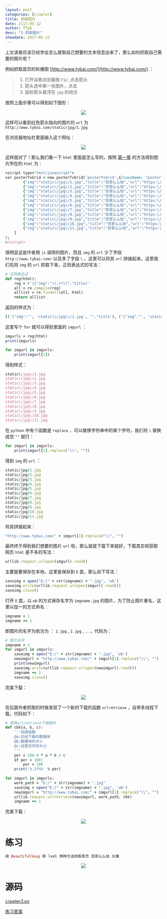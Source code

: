 ```yaml
---
layout: post
categories: [crawler]
title: 抓取图片
date: 2117-05-12
author: TTyb
desc: "3.抓取图片"
showdate: 2017-05-12
---
```


上文读者应该已经学会怎么提取自己想要的文本信息出来了，那么如何抓取自己需要的图片呢？

例如抓取首页的轮播图 [http://www.tybai.com/](http://www.tybai.com/) ：

>1. 打开谷歌浏览器按 `F12` ,点击箭头
>2. 箭头选中某一张图片，点击
>3. 鼠标箭头悬浮在 `jpg` 的地方


按照上面步骤可以得到如下图形：

<p style="text-align:center"><img  src="/img/crawler3/result1.jpg"/></p>

这样可以看到红色箭头指向的图片的 `url` 为 `http://www.tybai.com/static/jpg/1.jpg`

在浏览器地址栏里面输入这个网址：

<p style="text-align:center"><img  src="/img/crawler3/result2.jpg"/></p>

这样就对了！那么我们看一下 `html` 里面是怎么写的，按照 [第一章](http://www.tybai.com/crawler/1_%E5%88%9D%E8%AF%86%E7%88%AC%E8%99%AB.html) 的方法得到图片所在的 `html` 为：

~~~ruby
<script type="text/javascript">
var posterTvGrid = new posterTvGrid('posterTvGrid',{className: "posterTvGrid"},[
		{"img":"static\/jpg\/1.jpg","title":"百哥么么哒","url":"https:\/\/ttyb.github.io\/"},
		{"img":"static\/jpg\/2.jpg","title":"百哥么么哒","url":"https:\/\/ttyb.github.io\/"},
		{"img":"static\/jpg\/3.jpg","title":"百哥么么哒","url":"https:\/\/ttyb.github.io\/"},
		{"img":"static\/jpg\/4.jpg","title":"百哥么么哒","url":"https:\/\/ttyb.github.io\/"},
		{"img":"static\/jpg\/5.jpg","title":"百哥么么哒","url":"https:\/\/ttyb.github.io\/"},
		{"img":"static\/jpg\/6.jpg","title":"百哥么么哒","url":"https:\/\/ttyb.github.io\/"},
		{"img":"static\/jpg\/7.jpg","title":"百哥么么哒","url":"https:\/\/ttyb.github.io\/"},
		{"img":"static\/jpg\/8.jpg","title":"百哥么么哒","url":"https:\/\/ttyb.github.io\/"},
		{"img":"static\/jpg\/9.jpg","title":"百哥么么哒","url":"https:\/\/ttyb.github.io\/"},
		{"img":"static\/jpg\/10.jpg","title":"百哥么么哒","url":"https:\/\/ttyb.github.io\/"},
		{"img":"static\/jpg\/11.jpg","title":"百哥么么哒","url":"https:\/\/ttyb.github.io\/"},
	]
);
</script>
~~~

很明显这是作者用 `js` 调用的图片，而且 `img` 的 `url` 少了字段 `http://www.tybai.com/` 以及多了字段 `\` ，这里可以将其 `url` 拼接起来，这里我们先将 `img` 的 `url` 抓取下来，正则表达式的写法：

~~~ruby
# 正则表达式
def reg(html):
    reg = r'({"img":")(.+?)(","title)'
    all = re.compile(reg)
    alllist = re.findall(all, html)
    return alllist
~~~

返回的样式为：

~~~ruby
[('{"img":"', 'static\\/jpg\\/1.jpg', '","title'), ('{"img":"', 'static\\/jpg\\/2.jpg', '","title'), ('{"img":"', 'static\\/jpg\\/3.jpg', '","title'), ('{"img":"', 'static\\/jpg\\/4.jpg', '","title'), ('{"img":"', 'static\\/jpg\\/5.jpg', '","title'), ('{"img":"', 'static\\/jpg\\/6.jpg', '","title'), ('{"img":"', 'static\\/jpg\\/7.jpg', '","title'), ('{"img":"', 'static\\/jpg\\/8.jpg', '","title'), ('{"img":"', 'static\\/jpg\\/9.jpg', '","title'), ('{"img":"', 'static\\/jpg\\/10.jpg', '","title'), ('{"img":"', 'static\\/jpg\\/11.jpg', '","title')]
~~~

这里写个 `for` 就可以得到里面的 `imgurl` ：

~~~ruby
imgurls = reg(html)
print(imgurls)

for imgurl in imgurls:
    print(imgurl[1])
~~~

得到样式：

~~~ruby
static\/jpg\/1.jpg
static\/jpg\/2.jpg
static\/jpg\/3.jpg
static\/jpg\/4.jpg
static\/jpg\/5.jpg
static\/jpg\/6.jpg
static\/jpg\/7.jpg
static\/jpg\/8.jpg
static\/jpg\/9.jpg
static\/jpg\/10.jpg
static\/jpg\/11.jpg
~~~

在 `python` 中有个函数是 `replace` ，可以替换字符串中的某个字符，我们将 `\` 替换成空 `""` 就行：

~~~ruby
for imgurl in imgurls:
    print(imgurl[1].replace("\\", ""))
~~~

得到 `img` 的 `url` ：

~~~ruby
static/jpg/1.jpg
static/jpg/2.jpg
static/jpg/3.jpg
static/jpg/4.jpg
static/jpg/5.jpg
static/jpg/6.jpg
static/jpg/7.jpg
static/jpg/8.jpg
static/jpg/9.jpg
static/jpg/10.jpg
static/jpg/11.jpg
~~~

将其拼接起来：

~~~ruby
"http://www.tybai.com/" + imgurl[1].replace("\\", "")
~~~

最终终于得到我们想要的图片 `url` 啦，那么就是下载下来就好，下载其实和获取网页 `html` 差不多的写法：

~~~ruby
urllib.request.urlopen(imgurl).read()
~~~

主要是要保存在本地，这里是保存到 `E` 盘，那么如下写法：

~~~ruby
saveimg = open("E:/" + str(imgname) + ".jpg", 'wb')
saveimg.write(urllib.request.urlopen(imgurl).read())
saveimg.close()
~~~

打开 `E` 盘，以 `wb` 的方式保存名字为 `imgname.jpg` 的图片，为了防止图片重名，这里以加一的方式命名：

~~~ruby
imgname = 1
imgname += 1
~~~

即图片的名字为依次为 ： `1.jpg` , `2.jpg` , ... ，代码为：

~~~ruby
# 图片名字
imgname = 1
for imgurl in imgurls:
    saveimg = open("E:/" + str(imgname) + ".jpg", 'wb')
    newimgurl = "http://www.tybai.com/" + imgurl[1].replace("\\", "")
    print(newimgurl)
    saveimg.write(urllib.request.urlopen(newimgurl).read())
    imgname += 1
    saveimg.close()
~~~

完美下载：

<p style="text-align:center"><img  src="/img/crawler3/result3.jpg"/></p>

在后面作者抓取的时候发现了一个新的下载的函数 `urlretrieve` ，自带多线程下载，代码如下：

~~~ruby
# 使用urlretrieve下载图片
def cbk(a, b, c):
    '''回调函数
    @a:已经下载的数据块
    @b:数据块的大小
    @c:远程文件的大小
    '''
    per = 100.0 * a * b / c
    if per > 100:
        per = 100
    print('%.2f%%' % per)
	
for imgurl in imgurls:
    work_path = "E:/" + str(imgname) + ".jpg"
    saveimg = open("E:/" + str(imgname) + ".jpg", 'wb')
    newimgurl = "http://www.tybai.com/" + imgurl[1].replace("\\", "")
    urllib.request.urlretrieve(newimgurl, work_path, cbk)
    imgname += 1
~~~

完美下载：

<p style="text-align:center"><img  src="/img/crawler3/result5.jpg"/></p>

# 练习

~~~ruby
用 BeautifulSoup 和 lxml 两种方法抓取首页 百哥么么哒 头像
~~~

<p style="text-align:center"><img  src="/img/crawler3/result4.jpg"/></p>

# 源码

<a href="/code/crawler3/crawler3.py" target="_blank">crawler3.py</a>

<a href="/code/crawler3/answer.py" target="_blank">练习答案</a>